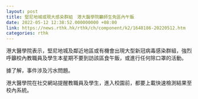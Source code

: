 ```yaml
---
layout: post
title: 堅尼地城或現大感染群組　港大醫學院籲師生免區內午飯
date: 2022-05-12 12:38:52.000000000 +08:00
link: https://news.rthk.hk/rthk/ch/component/k2/1648186-20220512.htm
categories: rthk
---
```


港大醫學院表示，堅尼地城及鄰近地區或有機會出現大型新冠病毒感染群組，強烈呼籲校內教職員及學生本星期不要到訪該區食午飯，或進行任何除口罩的活動。

據了解，事件涉及污水問題。

港大醫學院在社交網站提醒教職員及學生，進入校園前，都要上載快速檢測結果至校內系統。
